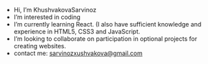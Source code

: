 -  Hi, I’m KhushvakovaSarvinoz
-  I’m interested in coding
-  I’m currently learning React. (I also have sufficient knowledge and experience in HTML5, CSS3 and JavaScript.
-  I’m looking to collaborate on participation in optional projects for creating websites.
-  contact me: sarvinozxushvakova@gmail.com

<!---
KhushvakovaSarvinoz/KhushvakovaSarvinoz is a ✨ special ✨ repository because its `README.md` (this file) appears on your GitHub profile.
You can click the Preview link to take a look at your changes.
--->
